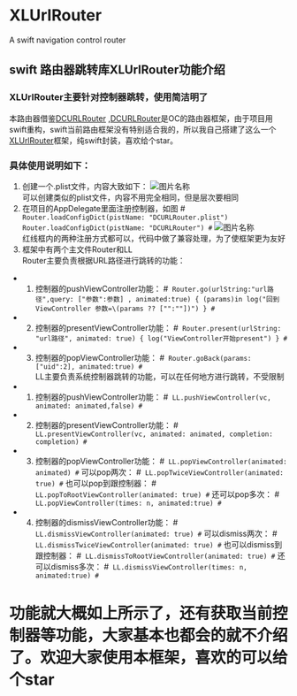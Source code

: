 # XLUrlRouter
A swift navigation control router
## swift 路由器跳转库XLUrlRouter功能介绍
### XLUrlRouter主要针对控制器跳转，使用简洁明了
本路由器借鉴[DCURLRouter](https://github.com/DarielChen/DCURLRouter) ,[DCURLRouter](https://github.com/DarielChen/DCURLRouter)是OC的路由器框架，由于项目用swift重构，swift当前路由框架没有特别适合我的，所以我自己搭建了这么一个[XLUrlRouter](https://www.jianshu.com/p/d1ed55e7e763)框架，纯swift封装，喜欢给个star。

### 具体使用说明如下：
1. 创建一个.plist文件，内容大致如下：
![图片名称](https://upload-images.jianshu.io/upload_images/6573541-bf96ec1425ee9886.png?imageMogr2/auto-orient/strip|imageView2/2)  
可以创建类似的plist文件，内容不用完全相同，但是层次要相同
2. 在项目的AppDelegate里面注册控制器，如图
#```
Router.loadConfigDict(pistName: "DCURLRouter.plist")
Router.loadConfigDict(pistName: "DCURLRouter")
#```
![图片名称](https://upload-images.jianshu.io/upload_images/6573541-abff06c7caa7333b.png?imageMogr2/auto-orient/strip|imageView2/2/w/1132)  
红线框内的两种注册方式都可以，代码中做了兼容处理，为了使框架更为友好
3. 框架中有两个主文件Router和LL  
Router主要负责根据URL路径进行跳转的功能：
* 1. 控制器的pushViewController功能：
#```
Router.go(urlString:"url路径",query: ["参数":参数] , animated:true) { (params)in
           log("回到ViewController 参数=\(params ?? ["":""])")
}
#```
* 2. 控制器的presentViewController功能：
#```
Router.present(urlString: "url路径", animated: true) {
            log("ViewController开始present")
}
#```
* 3. 控制器的popViewController功能：
#```
Router.goBack(params: ["uid":2], animated:true)
#```  
LL主要负责系统控制器跳转的功能，可以在任何地方进行跳转，不受限制
* 1. 控制器的pushViewController功能：
#```
LL.pushViewController(vc, animated: animated,false)
#```
* 2. 控制器的presentViewController功能：
#```
LL.presentViewController(vc, animated: animated, completion: completion)
#```
* 3. 控制器的popViewController功能：
#```
LL.popViewController(animated: animated)
#```
可以pop两次：
#```
LL.popTwiceViewController(animated: true)
#```
也可以pop到跟控制器：
#```
LL.popToRootViewController(animated: true)
#```
还可以pop多次：
#```
LL.popViewController(times: n, animated:true)
#```
* 4. 控制器的dismissViewController功能：
#```
LL.dismissViewController(animated: true)
#```
可以dismiss两次：
#```
LL.dismissTwiceViewController(animated: true)
#```
也可以dismiss到跟控制器：
#```
 LL.dismissToRootViewController(animated: true)
 #```
还可以dismiss多次：
#```
LL.dismissViewController(times: n, animated:true)
#```
# 功能就大概如上所示了，还有获取当前控制器等功能，大家基本也都会的就不介绍了。欢迎大家使用本框架，喜欢的可以给个star

